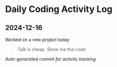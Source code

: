 # Daily Coding Activity Log

## 2024-12-16

Worked on a new project today

> Talk is cheap. Show me the code.

*Auto-generated commit for activity tracking*
